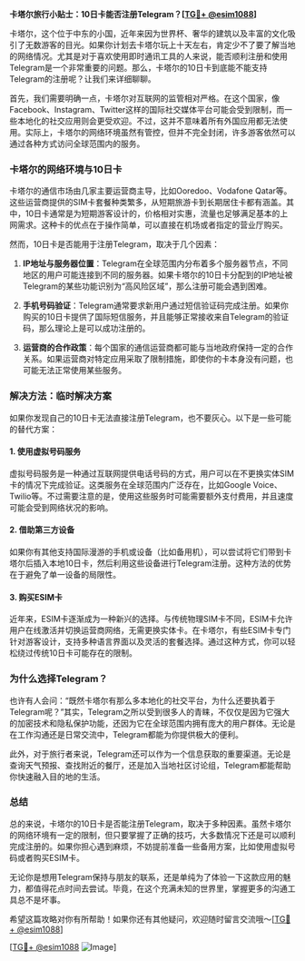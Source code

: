 **卡塔尔旅行小贴士：10日卡能否注册Telegram？[[TG💪+ @esim1088](https://t.me/s/esim1088)]**

卡塔尔，这个位于中东的小国，近年来因为世界杯、奢华的建筑以及丰富的文化吸引了无数游客的目光。如果你计划去卡塔尔玩上十天左右，肯定少不了要了解当地的网络情况。尤其是对于喜欢使用即时通讯工具的人来说，能否顺利注册和使用Telegram是一个非常重要的问题。那么，卡塔尔的10日卡到底能不能支持Telegram的注册呢？让我们来详细聊聊。

首先，我们需要明确一点，卡塔尔对互联网的监管相对严格。在这个国家，像Facebook、Instagram、Twitter这样的国际社交媒体平台可能会受到限制，而一些本地化的社交应用则会更受欢迎。不过，这并不意味着所有外国应用都无法使用。实际上，卡塔尔的网络环境虽然有管控，但并不完全封闭，许多游客依然可以通过各种方式访问全球范围内的服务。

### **卡塔尔的网络环境与10日卡**

卡塔尔的通信市场由几家主要运营商主导，比如Ooredoo、Vodafone Qatar等。这些运营商提供的SIM卡套餐种类繁多，从短期旅游卡到长期居住卡都有涵盖。其中，10日卡通常是为短期游客设计的，价格相对实惠，流量也足够满足基本的上网需求。这种卡的优点在于操作简单，可以直接在机场或者指定的营业厅购买。

然而，10日卡是否能用于注册Telegram，取决于几个因素：

1. **IP地址与服务器位置**：Telegram在全球范围内分布着多个服务器节点，不同地区的用户可能连接到不同的服务器。如果卡塔尔的10日卡分配到的IP地址被Telegram的某些功能识别为“高风险区域”，那么注册可能会遇到困难。
   
2. **手机号码验证**：Telegram通常要求新用户通过短信验证码完成注册。如果你购买的10日卡提供了国际短信服务，并且能够正常接收来自Telegram的验证码，那么理论上是可以成功注册的。

3. **运营商的合作政策**：每个国家的通信运营商都可能与当地政府保持一定的合作关系。如果运营商对特定应用采取了限制措施，即使你的卡本身没有问题，也可能无法正常使用某些服务。

### **解决方法：临时解决方案**

如果你发现自己的10日卡无法直接注册Telegram，也不要灰心。以下是一些可能的替代方案：

#### **1. 使用虚拟号码服务**
虚拟号码服务是一种通过互联网提供电话号码的方式，用户可以在不更换实体SIM卡的情况下完成验证。这类服务在全球范围内广泛存在，比如Google Voice、Twilio等。不过需要注意的是，使用这些服务时可能需要额外支付费用，并且速度可能会受到网络状况的影响。

#### **2. 借助第三方设备**
如果你有其他支持国际漫游的手机或设备（比如备用机），可以尝试将它们带到卡塔尔后插入本地10日卡，然后利用这些设备进行Telegram注册。这种方法的优势在于避免了单一设备的局限性。

#### **3. 购买ESIM卡**
近年来，ESIM卡逐渐成为一种新兴的选择。与传统物理SIM卡不同，ESIM卡允许用户在线激活并切换运营商网络，无需更换实体卡。在卡塔尔，有些ESIM卡专门针对游客设计，支持多种语言界面以及灵活的套餐选择。通过这种方式，你可以轻松绕过传统10日卡可能存在的限制。

### **为什么选择Telegram？**

也许有人会问：“既然卡塔尔有那么多本地化的社交平台，为什么还要执着于Telegram呢？”其实，Telegram之所以受到很多人的青睐，不仅仅是因为它强大的加密技术和隐私保护功能，还因为它在全球范围内拥有庞大的用户群体。无论是在工作沟通还是日常交流中，Telegram都能为你提供极大的便利。

此外，对于旅行者来说，Telegram还可以作为一个信息获取的重要渠道。无论是查询天气预报、查找附近的餐厅，还是加入当地社区讨论组，Telegram都能帮助你快速融入目的地的生活。

### **总结**

总的来说，卡塔尔的10日卡是否能注册Telegram，取决于多种因素。虽然卡塔尔的网络环境有一定的限制，但只要掌握了正确的技巧，大多数情况下还是可以顺利完成注册的。如果你担心遇到麻烦，不妨提前准备一些备用方案，比如使用虚拟号码或者购买ESIM卡。

无论你是想用Telegram保持与朋友的联系，还是单纯为了体验一下这款应用的魅力，都值得花点时间去尝试。毕竟，在这个充满未知的世界里，掌握更多的沟通工具总不是坏事。

希望这篇攻略对你有所帮助！如果你还有其他疑问，欢迎随时留言交流哦～[[TG💪+ @esim1088](https://t.me/s/esim1088)]

[[TG💪+ @esim1088](https://t.me/s/esim1088) ![Image](https://i.postimg.cc/4NQfJmqS/Snipaste-2025-05-13-00-14-12.png)]